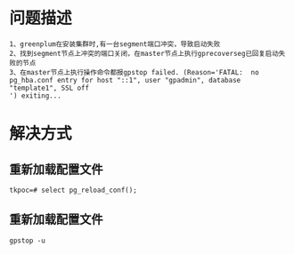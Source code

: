 # 问题描述
```
1、greenplum在安装集群时,有一台segment端口冲突，导致启动失败
2、找到segment节点上冲突的端口关闭，在master节点上执行gprecoverseg已回复启动失败的节点
3、在master节点上执行操作命令都报gpstop failed. (Reason='FATAL:  no pg_hba.conf entry for host "::1", user "gpadmin", database "template1", SSL off
') exiting...
```

# 解决方式

## 重新加载配置文件
``` shell
tkpoc=# select pg_reload_conf();

```
## 重新加载配置文件
``` shell
gpstop -u
```

